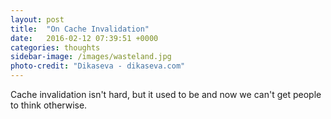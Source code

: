 ```yaml
---
layout: post
title:  "On Cache Invalidation"
date:   2016-02-12 07:39:51 +0000
categories: thoughts
sidebar-image: /images/wasteland.jpg
photo-credit: "Dikaseva - dikaseva.com"
---
```


Cache invalidation isn't hard, but it used to be and now we can't get people to think otherwise.
